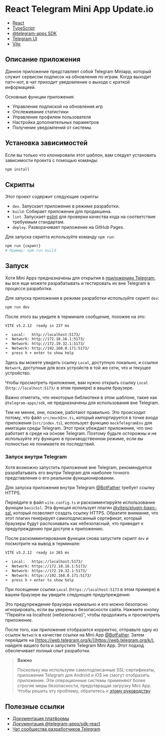 # React Telegram Mini App Update.io

- [React](https://react.dev/)
- [TypeScript](https://www.typescriptlang.org/)
- [@telegram-apps SDK](https://docs.telegram-mini-apps.com/packages/telegram-apps-sdk)
- [Telegram UI](https://github.com/Telegram-Mini-Apps/TelegramUI)
- [Vite](https://vitejs.dev/)

## Описание приложения

Данное приложение представляет собой Telegram Miniapp, который служит сервисом подписок на обновления по играм. Когда выходит патч-нот, в чат приходит уведомление о выходе с краткой информацией.

Основные функции приложения:
- Управление подпиской на обновления игр
- Отслеживание статистики
- Управление профилем пользователя
- Настройка дополнительных параметров
- Получение уведомлений от системы

## Установка зависимостей

Если вы только что клонировали этот шаблон, вам следует установить зависимости проекта с помощью команды:

```Bash
npm install
```

## Скрипты

Этот проект содержит следующие скрипты:

- `dev`. Запускает приложение в режиме разработки.
- `build`. Собирает приложение для продакшена.
- `lint`. Запускает [eslint](https://eslint.org/) для проверки качества кода на соответствие требуемым стандартам.
- `deploy`. Разворачивает приложение на GitHub Pages.

Для запуска скрипта используйте команду `npm run`:

```Bash
npm run {скрипт}
# Пример: npm run build
```

## Запуск

Хотя Mini Apps предназначены для открытия в [приложениях Telegram](https://docs.telegram-mini-apps.com/platform/about#supported-applications), вы все еще можете разрабатывать и тестировать их вне Telegram в процессе разработки.

Для запуска приложения в режиме разработки используйте скрипт `dev`:

```bash
npm run dev
```

После этого вы увидите в терминале сообщение, похожее на это:

```bash
VITE v5.2.12  ready in 237 ms

➜  Local:   http://localhost:5173/
➜  Network: http://172.18.16.1:5173/
➜  Network: http://172.19.32.1:5173/
➜  Network: http://192.168.0.171:5173/
➜  press h + enter to show help
```

Здесь вы можете увидеть ссылку `Local`, доступную локально, и ссылки `Network`, доступные для всех устройств в той же сети, что и текущее устройство.

Чтобы просмотреть приложение, вам нужно открыть ссылку `Local` (`http://localhost:5173/` в этом примере) в вашем браузере.

Важно отметить, что некоторые библиотеки в этом шаблоне, такие как `@telegram-apps/sdk`, не предназначены для использования вне Telegram.

Тем не менее, они, похоже, работают правильно. Это происходит потому, что файл `src/mockEnv.ts`, который импортируется в точке входа приложения (`src/index.ts`), использует функцию `mockTelegramEnv` для имитации среды Telegram. Этот трюк убеждает приложение, что оно работает в среде на основе Telegram. Поэтому будьте осторожны и не используйте эту функцию в производственном режиме, если вы полностью не понимаете ее последствий.

### Запуск внутри Telegram

Хотя возможно запустить приложение вне Telegram, рекомендуется разрабатывать его внутри Telegram для наиболее точного представления о его реальном функционировании.

Для запуска приложения внутри Telegram [@BotFather](https://t.me/botfather) требует ссылку HTTPS.

Перейдите в файл `vite.config.ts` и раскомментируйте использование функции `basicSsl`. Эта функция использует плагин [@vitejs/plugin-basic-ssl](https://www.npmjs.com/package/@vitejs/plugin-basic-ssl), который позволяет создать ссылку HTTPS. Обратите внимание, что этот плагин генерирует самоподписанный сертификат, который браузеры будут распознавать как небезопасный, что приведет к предупреждению при доступе к приложению.

После раскомментирования функции снова запустите скрипт `dev` и посмотрите на вывод в терминале:

```bash
VITE v5.2.12  ready in 265 ms

➜  Local:   https://localhost:5173/
➜  Network: https://172.18.16.1:5173/
➜  Network: https://172.19.32.1:5173/
➜  Network: https://192.168.0.171:5173/
➜  press h + enter to show help
```

При посещении ссылки `Local` (`https://localhost:5173` в этом примере) в вашем браузере вы увидите следующее предупреждение:

Это предупреждение браузера нормально и его можно безопасно игнорировать, если вы уверены в безопасности сайта. Нажмите кнопку "Перейти на localhost (небезопасно)", чтобы продолжить и просмотреть приложение.

После того, как приложение отобразится корректно, отправьте одну из ссылок `Network` в качестве ссылки на Mini App [@BotFather](https://t.me/botfather). Затем перейдите на [https://web.telegram.org/k/](https://web.telegram.org/k/), найдите вашего бота и запустите Telegram Mini App. Этот подход обеспечивает полный опыт разработки.

> **Важно**
>
> Поскольку мы используем самоподписанные SSL-сертификаты, приложения Telegram для Android и iOS не смогут отобразить приложение. Эти операционные системы применяют более строгие меры безопасности, предотвращая загрузку Mini App. Чтобы решить эту проблему, обратитесь к [этому руководству](https://docs.telegram-mini-apps.com/platform/getting-app-link#remote).

## Полезные ссылки

- [Документация платформы](https://docs.telegram-mini-apps.com/)
- [Документация @telegram-apps/sdk-react](https://docs.telegram-mini-apps.com/packages/telegram-apps-sdk-react)
- [Чат сообщества разработчиков Telegram](https://t.me/devs)
